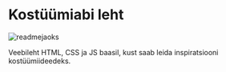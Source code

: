 # Kostüümiabi leht

![readmejaoks](https://user-images.githubusercontent.com/99210319/199485385-996d9f63-50ba-47e5-852c-ec4d756f5425.png)

Veebileht HTML, CSS ja JS baasil, kust saab leida inspiratsiooni kostüümiideedeks.
